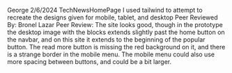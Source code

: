 George
2/6/2024
TechNewsHomePage
I used tailwind to attempt to recreate the designs given for mobile, tablet, and desktop
Peer Reviewed By: Bronel Lazar
Peer Review: The site looks good, though in the prototype the desktop image with the blocks extends slightly past the home button on the navbar, and on this site it extends to the beginning of the popular button. The read more button is missing the red background on it, and there is a strange border in the mobile menu. The mobile menu could also use more spacing between buttons, and could be a bit larger.
